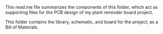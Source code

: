 This read.me file summarizes the components of this folder, which act as supporting files for the PCB design of my plant reminder board project.

This folder contains the library, schematic, and board for the project, as a Bill of Materials. 
